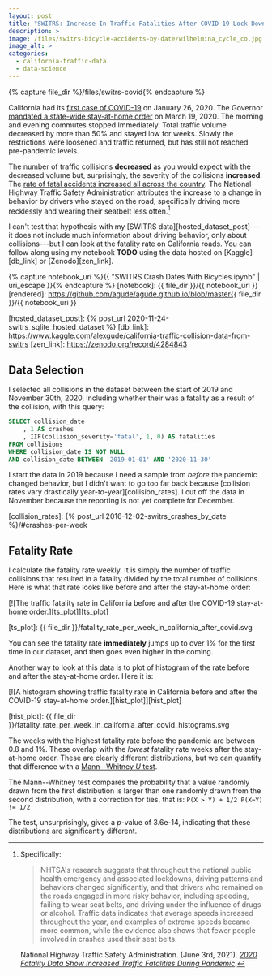 ```yaml
---
layout: post
title: "SWITRS: Increase In Traffic Fatalities After COVID-19 Lock Down"
description: >
image: /files/switrs-bicycle-accidents-by-date/wilhelmina_cycle_co.jpg
image_alt: >
categories: 
  - california-traffic-data 
  - data-science
---
```


{% capture file_dir %}/files/switrs-covid{% endcapture %}

California had its [first case of COVID-19][covid] on January 26, 2020. The
Governor [mandated a state-wide stay-at-home order][order] on March 19, 2020.
The morning and evening commutes stopped Immediately. Total traffic volume
decreased by more than 50% and stayed low for weeks. Slowly the restrictions
were loosened and traffic returned, but has still not reached pre-pandemic
levels.

[covid]: https://en.wikipedia.org/wiki/COVID-19_pandemic_in_California
[order]: https://en.wikipedia.org/wiki/California_government_response_to_the_COVID-19_pandemic

The number of traffic collisions **decreased** as you would expect with the
decreased volume but, surprisingly, the severity of the collisions
**increased**. The [rate of fatal accidents increased all across the
country][fatal]. The National Highway Traffic Safety Administration attributes
the increase to a change in behavior by drivers who stayed on the road,
specifically driving more recklessly and wearing their seatbelt less
often.[^nhtsa]

[fatal]: https://www.nhtsa.gov/press-releases/2020-fatality-data-show-increased-traffic-fatalities-during-pandemic

[^nhtsa]: Specifically: 
    > NHTSA's research suggests that throughout the national public health
    > emergency and associated lockdowns, driving patterns and behaviors
    > changed significantly, and that drivers who remained on the roads
    > engaged in more risky behavior, including speeding, failing to wear seat
    > belts, and driving under the influence of drugs or alcohol. Traffic data
    > indicates that average speeds increased throughout the year, and
    > examples of extreme speeds became more common, while the evidence also
    > shows that fewer people involved in crashes used their seat belts.

    National Highway Traffic Safety Administration. (June 3rd, 2021). [_2020
    Fatality Data Show Increased Traffic Fatalities During Pandemic_][fatal]. 

I can't test that hypothesis with my [SWITRS data][hosted_dataset_post]---it
does not include much information about driving behavior, only about
collisions---but I can look at the fatality rate on California roads. You can
follow along using my notebook **TODO** using the data hosted on
[Kaggle][db_link] or [Zenodo][zen_link].

{% capture notebook_uri %}{{ "SWITRS Crash Dates With Bicycles.ipynb" | uri_escape }}{% endcapture %} 
[notebook]: {{ file_dir }}/{{ notebook_uri }}
[rendered]: https://github.com/agude/agude.github.io/blob/master{{ file_dir }}/{{ notebook_uri }}

[hosted_dataset_post]: {% post_url 2020-11-24-switrs_sqlite_hosted_dataset %}
[db_link]: https://www.kaggle.com/alexgude/california-traffic-collision-data-from-switrs
[zen_link]: https://zenodo.org/record/4284843

## Data Selection

I selected all collisions in the dataset between the start of 2019 and
November 30th, 2020, including whether their was a fatality as a result of the
collision, with this query:

```sql
SELECT collision_date
    , 1 AS crashes
    , IIF(collision_severity='fatal', 1, 0) AS fatalities
FROM collisions 
WHERE collision_date IS NOT NULL 
AND collision_date BETWEEN '2019-01-01' AND '2020-11-30'
```

I start the data in 2019 because I need a sample from _before_ the pandemic
changed behavior, but I didn't want to go too far back because [collision
rates vary drastically year-to-year][collision_rates]. I cut off the data in
November because the reporting is not yet complete for December.

[collision_rates]: {% post_url 2016-12-02-switrs_crashes_by_date %}/#crashes-per-week

## Fatality Rate

I calculate the fatality rate weekly. It is simply the number of traffic
collisions that resulted in a fatality divided by the total number of
collisions. Here is what that rate looks like before and after the
stay-at-home order:

[![The traffic fatality rate in California before and after the COVID-19
stay-at-home order.][ts_plot]][ts_plot]

[ts_plot]: {{ file_dir }}/fatality_rate_per_week_in_california_after_covid.svg

You can see the fatality rate **immediately** jumps up to over 1% for the
first time in our dataset, and then goes even higher in the coming.

Another way to look at this data is to plot of histogram of the rate before
and after the stay-at-home order. Here it is:

[![A histogram showing traffic fatality rate in California before and after
the COVID-19 stay-at-home order.][hist_plot]][hist_plot]

[hist_plot]: {{ file_dir }}/fatality_rate_per_week_in_california_after_covid_histograms.svg

The weeks with the highest fatality rate before the pandemic are between 0.8
and 1%. These overlap with the _lowest_ fatality rate weeks after the
stay-at-home order. These are clearly different distributions, but we can
quantify that difference with a [Mann--Whitney _U_ test][mwu].

[mwu]: https://en.wikipedia.org/wiki/Mann%E2%80%93Whitney_U_test

The Mann--Whitney test compares the probability that a value randomly drawn
from the first distribution is larger than one randomly drawn from the second
distribution, with a correction for ties, that is: `P(X > Y) + 1/2 P(X=Y) != 1/2`

The test, unsurprisingly, gives a _p_-value of 3.6e-14, indicating that these
distributions are significantly different.




